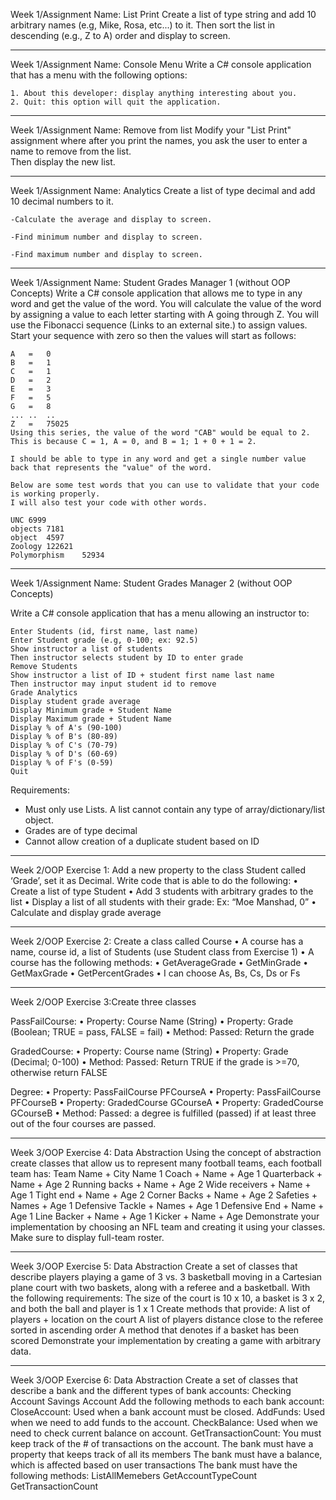 Week 1/Assignment Name: List Print
	Create a list of type string and add 10 arbitrary names (e.g, Mike, Rosa, etc...) to it. 
	Then sort the list in descending (e.g., Z to A) order and display to screen.
_______________________________________________________________________________________________________________________________________________________________________
Week 1/Assignment Name: Console Menu
	Write a C# console application that has a menu with the following options:

	1. About this developer: display anything interesting about you.
	2. Quit: this option will quit the application. 
_______________________________________________________________________________________________________________________________________________________________________
Week 1/Assignment Name: Remove from list
	Modify your "List Print" assignment where after you print the names, you ask the user to enter a name to remove from the list.  
	Then display the new list.
_______________________________________________________________________________________________________________________________________________________________________
Week 1/Assignment Name: Analytics
	Create a list of type decimal and add 10  decimal numbers to it.

	-Calculate the average and display to screen.

	-Find minimum number and display to screen.

	-Find maximum number and display to screen.
_______________________________________________________________________________________________________________________________________________________________________
Week 1/Assignment Name: Student Grades Manager 1 (without OOP Concepts)
	Write a C# console application that allows me to type in any word and get the value of the word. 
	You will calculate the value of the word by assigning a value to each letter starting with A going through Z. 
	You will use the Fibonacci sequence (Links to an external site.) to assign values.  
	Start your sequence with zero so then the values will start as follows:

	A	=	0
	B	=	1
	C	=	1
	D	=	2
	E	=	3
	F	=	5
	G	=	8
	...	..	..
	Z	=	75025
	Using this series, the value of the word "CAB" would be equal to 2. 
	This is because C = 1, A = 0, and B = 1; 1 + 0 + 1 = 2.

	I should be able to type in any word and get a single number value back that represents the "value" of the word. 

	Below are some test words that you can use to validate that your code is working properly. 
	I will also test your code with other words. 

	UNC	6999
	objects	7181
	object	4597
	Zoology	122621
	Polymorphism	52934
_______________________________________________________________________________________________________________________________________________________________________
Week 1/Assignment Name: Student Grades Manager 2 (without OOP Concepts)
	
Write a C# console application that has a menu allowing an instructor to:

	Enter Students (id, first name, last name)
	Enter Student grade (e.g, 0-100; ex: 92.5)
	Show instructor a list of students
	Then instructor selects student by ID to enter grade
	Remove Students 
	Show instructor a list of ID + student first name last name
	Then instructor may input student id to remove 
	Grade Analytics 
	Display student grade average
	Display Minimum grade + Student Name
	Display Maximum grade + Student Name
	Display % of A's (90-100)
	Display % of B's (80-89)
	Display % of C's (70-79)
	Display % of D's (60-69)
	Display % of F's (0-59)
	Quit
	
Requirements:
- Must only use Lists. A list cannot contain any type of array/dictionary/list object.
- Grades are of type decimal
- Cannot allow creation of a duplicate student based on ID
_______________________________________________________________________________________________________________________________________________________________________
Week 2/OOP Exercise 1:
Add a new property to the class Student called ‘Grade’, set it as 
Decimal.
Write code that is able to do the following:
• Create a list of type Student
• Add 3 students with arbitrary grades to the list
• Display a list of all students with their grade: Ex: “Moe Manshad, 0”
• Calculate and display grade average
_______________________________________________________________________________________________________________________________________________________________________
Week 2/OOP Exercise 2:
Create a class called Course
• A course has a name, course id, a list of Students (use Student class from Exercise 1)
• A course has the following methods:
• GetAverageGrade
• GetMinGrade
• GetMaxGrade
• GetPercentGrades
• I can choose As, Bs, Cs, Ds or Fs
_______________________________________________________________________________________________________________________________________________________________________
Week 2/OOP Exercise 3:Create three classes

PassFailCourse:
• Property: Course Name (String)
• Property: Grade (Boolean; TRUE = pass, FALSE = fail)
• Method: Passed: Return the grade

GradedCourse:
• Property: Course name (String)
• Property: Grade (Decimal; 0-100)
• Method: Passed: Return TRUE if the grade is >=70, otherwise return FALSE

Degree:
• Property: PassFailCourse PFCourseA
• Property: PassFailCourse PFCourseB
• Property: GradedCourse GCourseA
• Property: GradedCourse GCourseB
• Method: Passed: a degree is fulfilled (passed) if at least three out of the four courses are passed.
_______________________________________________________________________________________________________________________________________________________________________
Week 3/OOP Exercise 4: Data Abstraction
Using the concept of abstraction create classes that allow us to represent many football teams, each football team has:
	Team Name + City Name
	1 Coach + Name + Age
	1 Quarterback + Name + Age
	2 Running backs + Name + Age
	2 Wide receivers + Name + Age
	1 Tight end + Name + Age
	2 Corner Backs + Name + Age
	2 Safeties + Names + Age
	1 Defensive Tackle + Names + Age
	1 Defensive End + Name + Age
	1 Line Backer + Name + Age
	1 Kicker + Name + Age
Demonstrate your implementation by choosing an NFL team and creating it using your classes. Make sure to display full-team roster.
_______________________________________________________________________________________________________________________________________________________________________
Week 3/OOP Exercise 5: Data Abstraction
Create a set of classes that describe players playing a game of 3 vs. 3 basketball moving in a Cartesian plane court with two baskets, along with a referee and a basketball. With the following requirements:
	The size of the court is 10 x 10, a basket is 3 x 2, and both the ball and player is 1 x 1
	Create methods that provide:
		A list of players + location on the court
		A list of players distance close to the referee sorted in ascending order
		A method that denotes if a basket has been scored
Demonstrate your implementation by creating a game with arbitrary data.
_______________________________________________________________________________________________________________________________________________________________________
Week 3/OOP Exercise 6: Data Abstraction
Create a set of classes that describe a bank and the different types of bank accounts:
	Checking Account
	Savings Account
Add the following methods to each bank account:
	CloseAccount: Used when a bank account must be closed.
	AddFunds: Used when we need to add funds to the account.
	CheckBalance: Used when we need to check current balance on account.
	GetTransactionCount: You must keep track of the # of transactions on the account.
The bank must have a property that keeps track of all its members
The bank must have a balance, which is affected based on user transactions
The bank must have the following methods:
	ListAllMemebers
	GetAccountTypeCount
	GetTransactionCount
